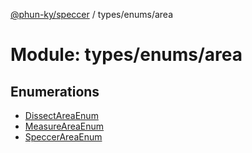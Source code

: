 [@phun-ky/speccer](../README.md) / types/enums/area

# Module: types/enums/area

## Enumerations

- [DissectAreaEnum](../enums/types_enums_area.DissectAreaEnum.md)
- [MeasureAreaEnum](../enums/types_enums_area.MeasureAreaEnum.md)
- [SpeccerAreaEnum](../enums/types_enums_area.SpeccerAreaEnum.md)
